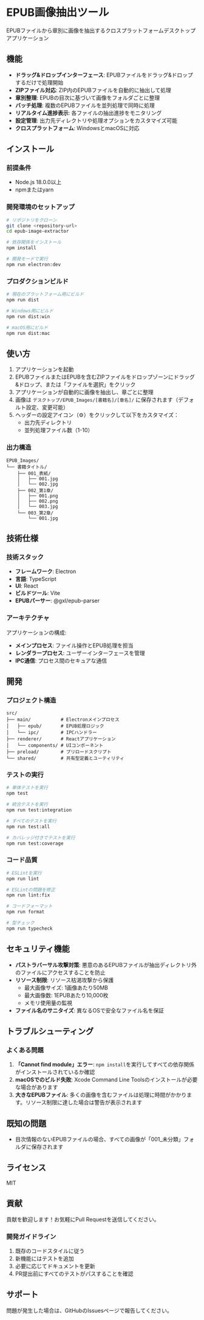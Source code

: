 # EPUB画像抽出ツール

EPUBファイルから章別に画像を抽出するクロスプラットフォームデスクトップアプリケーション

## 機能

- **ドラッグ&ドロップインターフェース**: EPUBファイルをドラッグ&ドロップするだけで処理開始
- **ZIPファイル対応**: ZIP内のEPUBファイルを自動的に抽出して処理
- **章別整理**: EPUBの目次に基づいて画像をフォルダごとに整理
- **バッチ処理**: 複数のEPUBファイルを並列処理で同時に処理
- **リアルタイム進捗表示**: 各ファイルの抽出進捗をモニタリング
- **設定管理**: 出力先ディレクトリや処理オプションをカスタマイズ可能
- **クロスプラットフォーム**: WindowsとmacOSに対応

## インストール

### 前提条件

- Node.js 18.0.0以上
- npmまたはyarn

### 開発環境のセットアップ

```bash
# リポジトリをクローン
git clone <repository-url>
cd epub-image-extractor

# 依存関係をインストール
npm install

# 開発モードで実行
npm run electron:dev
```

### プロダクションビルド

```bash
# 現在のプラットフォーム用にビルド
npm run dist

# Windows用にビルド
npm run dist:win

# macOS用にビルド
npm run dist:mac
```

## 使い方

1. アプリケーションを起動
2. EPUBファイルまたはEPUBを含むZIPファイルをドロップゾーンにドラッグ&ドロップ、または「ファイルを選択」をクリック
3. アプリケーションが自動的に画像を抽出し、章ごとに整理
4. 画像は `デスクトップ/EPUB_Images/[書籍名]/[章名]/` に保存されます（デフォルト設定、変更可能）
5. ヘッダーの設定アイコン（⚙️）をクリックして以下をカスタマイズ：
   - 出力先ディレクトリ
   - 並列処理ファイル数（1-10）

### 出力構造

```
EPUB_Images/
└── 書籍タイトル/
    ├── 001_表紙/
    │   ├── 001.jpg
    │   └── 002.jpg
    ├── 002_第1章/
    │   ├── 001.png
    │   ├── 002.png
    │   └── 003.jpg
    └── 003_第2章/
        └── 001.jpg
```

## 技術仕様

### 技術スタック

- **フレームワーク**: Electron
- **言語**: TypeScript
- **UI**: React
- **ビルドツール**: Vite
- **EPUBパーサー**: @gxl/epub-parser

### アーキテクチャ

アプリケーションの構成:
- **メインプロセス**: ファイル操作とEPUB処理を担当
- **レンダラープロセス**: ユーザーインターフェースを管理
- **IPC通信**: プロセス間のセキュアな通信

## 開発

### プロジェクト構造

```
src/
├── main/           # Electronメインプロセス
│   ├── epub/       # EPUB処理ロジック
│   └── ipc/        # IPCハンドラー
├── renderer/       # Reactアプリケーション
│   └── components/ # UIコンポーネント
├── preload/        # プリロードスクリプト
└── shared/         # 共有型定義とユーティリティ
```

### テストの実行

```bash
# 単体テストを実行
npm test

# 統合テストを実行
npm run test:integration

# すべてのテストを実行
npm run test:all

# カバレッジ付きでテストを実行
npm run test:coverage
```

### コード品質

```bash
# ESLintを実行
npm run lint

# ESLintの問題を修正
npm run lint:fix

# コードフォーマット
npm run format

# 型チェック
npm run typecheck
```

## セキュリティ機能

- **パストラバーサル攻撃対策**: 悪意のあるEPUBファイルが抽出ディレクトリ外のファイルにアクセスすることを防止
- **リソース制限**: リソース枯渇攻撃から保護
  - 最大画像サイズ: 1画像あたり50MB
  - 最大画像数: 1EPUBあたり10,000枚
  - メモリ使用量の監視
- **ファイル名のサニタイズ**: 異なるOSで安全なファイル名を保証

## トラブルシューティング

### よくある問題

1. **「Cannot find module」エラー**: `npm install`を実行してすべての依存関係がインストールされているか確認
2. **macOSでのビルド失敗**: Xcode Command Line Toolsのインストールが必要な場合があります
3. **大きなEPUBファイル**: 多くの画像を含むファイルは処理に時間がかかります。リソース制限に達した場合は警告が表示されます

## 既知の問題

- 目次情報のないEPUBファイルの場合、すべての画像が「001_未分類」フォルダに保存されます

## ライセンス

MIT

## 貢献

貢献を歓迎します！お気軽にPull Requestを送信してください。

### 開発ガイドライン

1. 既存のコードスタイルに従う
2. 新機能にはテストを追加
3. 必要に応じてドキュメントを更新
4. PR提出前にすべてのテストがパスすることを確認

## サポート

問題が発生した場合は、GitHubのIssuesページで報告してください。